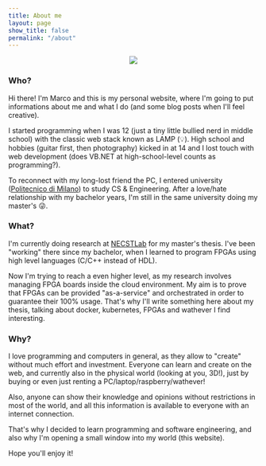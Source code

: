 ```yaml
---
title: About me
layout: page
show_title: false
permalink: "/about"
---
```


<div class="my-photo-fixed my-5" style="text-align: center">
    <img src="{{ site.author.avatar }}"/>
</div>


### Who?

Hi there! I'm Marco and this is my personal website, where I'm going to put informations about me and what I do (and some blog posts when I'll feel creative).

I started programming when I was 12 (just a tiny little bullied nerd in middle school) with the classic web stack known as LAMP (💡).
High school and hobbies (guitar first, then photography) kicked in at 14 and I lost touch with web development (does VB.NET at high-school-level counts as programming?).

To reconnect with my long-lost friend the PC, I entered university ([Politecnico di Milano](polimi.it)) to study CS & Engineering. After a love/hate relationship with my bachelor years, I'm still in the same university doing my master's 😜.

### What?

I'm currently doing research at [NECSTLab](necst.it) for my master's thesis.
I've been "working" there since my bachelor, when I learned to program FPGAs using high level languages (C/C++ instead of HDL).

Now I'm trying to reach a even higher level, as my research involves managing FPGA boards inside the cloud environment.
My aim is to prove that FPGAs can be provided "as-a-service" and orchestrated in order to guarantee their 100% usage.
That's why I'll write something here about my thesis, talking about docker, kubernetes, FPGAs and wathever I find interesting.

### Why?

I love programming and computers in general, as they allow to "create" without much effort and investment.
Everyone can learn and create on the web, and currently also in the physical world (looking at you, 3D!), just by buying or even just renting a PC/laptop/raspberry/wathever!

Also, anyone can show their knowledge and opinions without restrictions in most of the world, and all this information is available to everyone with an internet connection.

That's why I decided to learn programming and software engineering, and also why I'm opening a small window into my world (this website).

Hope you'll enjoy it!
